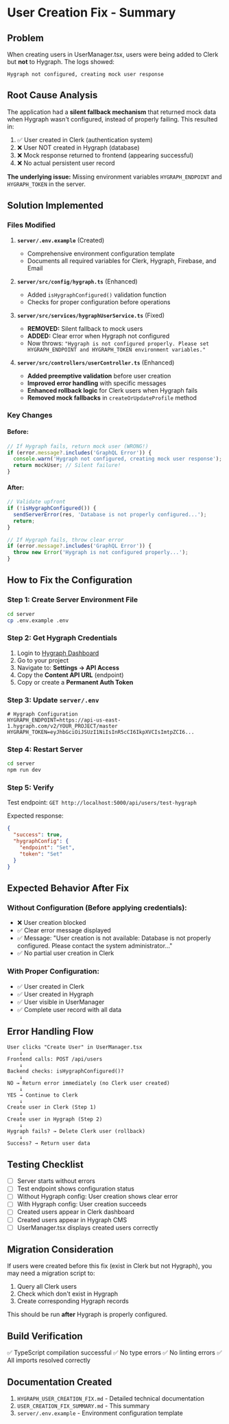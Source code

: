 # User Creation Fix - Summary

## Problem
When creating users in UserManager.tsx, users were being added to Clerk but **not** to Hygraph. The logs showed:
```
Hygraph not configured, creating mock user response
```

## Root Cause Analysis

The application had a **silent fallback mechanism** that returned mock data when Hygraph wasn't configured, instead of properly failing. This resulted in:

1. ✅ User created in Clerk (authentication system)
2. ❌ User NOT created in Hygraph (database)
3. ❌ Mock response returned to frontend (appearing successful)
4. ❌ No actual persistent user record

**The underlying issue:** Missing environment variables `HYGRAPH_ENDPOINT` and `HYGRAPH_TOKEN` in the server.

## Solution Implemented

### Files Modified

1. **`server/.env.example`** (Created)
   - Comprehensive environment configuration template
   - Documents all required variables for Clerk, Hygraph, Firebase, and Email

2. **`server/src/config/hygraph.ts`** (Enhanced)
   - Added `isHygraphConfigured()` validation function
   - Checks for proper configuration before operations

3. **`server/src/services/hygraphUserService.ts`** (Fixed)
   - **REMOVED:** Silent fallback to mock users
   - **ADDED:** Clear error when Hygraph not configured
   - Now throws: `"Hygraph is not configured properly. Please set HYGRAPH_ENDPOINT and HYGRAPH_TOKEN environment variables."`

4. **`server/src/controllers/userController.ts`** (Enhanced)
   - **Added preemptive validation** before user creation
   - **Improved error handling** with specific messages
   - **Enhanced rollback logic** for Clerk users when Hygraph fails
   - **Removed mock fallbacks** in `createOrUpdateProfile` method

### Key Changes

#### Before:
```javascript
// If Hygraph fails, return mock user (WRONG!)
if (error.message?.includes('GraphQL Error')) {
  console.warn('Hygraph not configured, creating mock user response');
  return mockUser; // Silent failure!
}
```

#### After:
```javascript
// Validate upfront
if (!isHygraphConfigured()) {
  sendServerError(res, 'Database is not properly configured...');
  return;
}

// If Hygraph fails, throw clear error
if (error.message?.includes('GraphQL Error')) {
  throw new Error('Hygraph is not configured properly...');
}
```

## How to Fix the Configuration

### Step 1: Create Server Environment File
```bash
cd server
cp .env.example .env
```

### Step 2: Get Hygraph Credentials
1. Login to [Hygraph Dashboard](https://app.hygraph.com/)
2. Go to your project
3. Navigate to: **Settings → API Access**
4. Copy the **Content API URL** (endpoint)
5. Copy or create a **Permanent Auth Token**

### Step 3: Update `server/.env`
```env
# Hygraph Configuration
HYGRAPH_ENDPOINT=https://api-us-east-1.hygraph.com/v2/YOUR_PROJECT/master
HYGRAPH_TOKEN=eyJhbGciOiJSUzI1NiIsInR5cCI6IkpXVCIsImtpZCI6...
```

### Step 4: Restart Server
```bash
cd server
npm run dev
```

### Step 5: Verify
Test endpoint: `GET http://localhost:5000/api/users/test-hygraph`

Expected response:
```json
{
  "success": true,
  "hygraphConfig": {
    "endpoint": "Set",
    "token": "Set"
  }
}
```

## Expected Behavior After Fix

### Without Configuration (Before applying credentials):
- ❌ User creation blocked
- ✅ Clear error message displayed
- ✅ Message: "User creation is not available: Database is not properly configured. Please contact the system administrator..."
- ✅ No partial user creation in Clerk

### With Proper Configuration:
- ✅ User created in Clerk
- ✅ User created in Hygraph
- ✅ User visible in UserManager
- ✅ Complete user record with all data

## Error Handling Flow

```
User clicks "Create User" in UserManager.tsx
    ↓
Frontend calls: POST /api/users
    ↓
Backend checks: isHygraphConfigured()?
    ↓
NO → Return error immediately (no Clerk user created)
    ↓
YES → Continue to Clerk
    ↓
Create user in Clerk (Step 1)
    ↓
Create user in Hygraph (Step 2)
    ↓
Hygraph fails? → Delete Clerk user (rollback)
    ↓
Success? → Return user data
```

## Testing Checklist

- [ ] Server starts without errors
- [ ] Test endpoint shows configuration status
- [ ] Without Hygraph config: User creation shows clear error
- [ ] With Hygraph config: User creation succeeds
- [ ] Created users appear in Clerk dashboard
- [ ] Created users appear in Hygraph CMS
- [ ] UserManager.tsx displays created users correctly

## Migration Consideration

If users were created before this fix (exist in Clerk but not Hygraph), you may need a migration script to:
1. Query all Clerk users
2. Check which don't exist in Hygraph
3. Create corresponding Hygraph records

This should be run **after** Hygraph is properly configured.

## Build Verification

✅ TypeScript compilation successful
✅ No type errors
✅ No linting errors
✅ All imports resolved correctly

## Documentation Created

1. `HYGRAPH_USER_CREATION_FIX.md` - Detailed technical documentation
2. `USER_CREATION_FIX_SUMMARY.md` - This summary
3. `server/.env.example` - Environment configuration template
